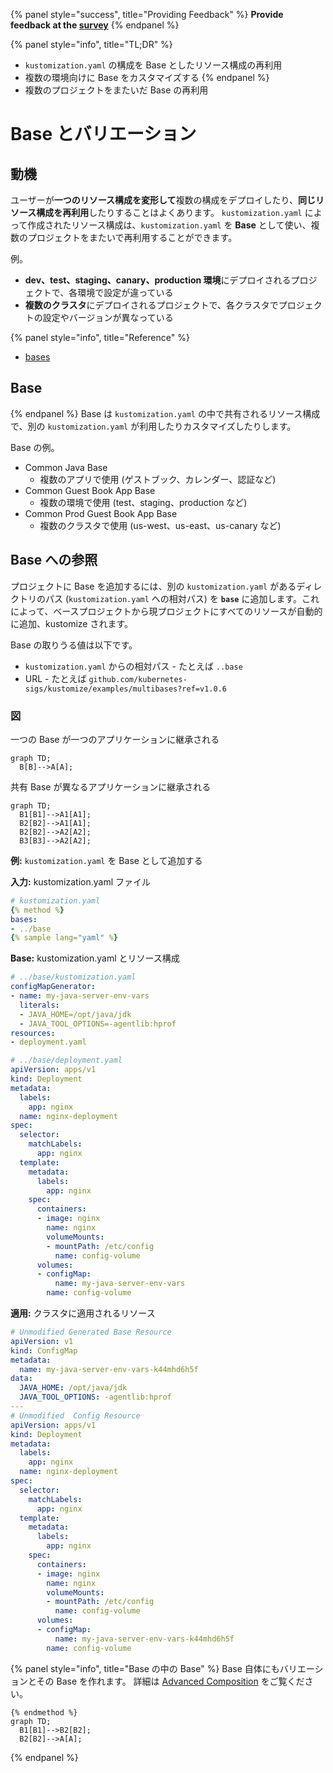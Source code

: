{% panel style="success", title="Providing Feedback" %}
**Provide feedback at the [survey](https://www.surveymonkey.com/r/C855WZW)**
{% endpanel %}

{% panel style="info", title="TL;DR" %}

- `kustomization.yaml` の構成を Base としたリソース構成の再利用
- 複数の環境向けに Base をカスタマイズする
{% endpanel %}
- 複数のプロジェクトをまたいだ Base の再利用

# Base とバリエーション

## 動機

ユーザーが**一つのリソース構成を変形して**複数の構成をデプロイしたり、**同じリソース構成を再利用**したりすることはよくあります。
`kustomization.yaml` によって作成されたリソース構成は、`kustomization.yaml` を **Base** として使い、複数のプロジェクトをまたいで再利用することができます。

例。

- **dev、test、staging、canary、production 環境**にデプロイされるプロジェクトで、各環境で設定が違っている
- **複数のクラスタ**にデプロイされるプロジェクトで、各クラスタでプロジェクトの設定やバージョンが異なっている

{% panel style="info", title="Reference" %}

- [bases](../reference/kustomize.md#bases)

## Base

 {% endpanel %}
Base は `kustomization.yaml` の中で共有されるリソース構成で、別の `kustomization.yaml` が利用したりカスタマイズしたりします。

Base の例。

- Common Java Base
  - 複数のアプリで使用 (ゲストブック、カレンダー、認証など)
- Common Guest Book App Base
  - 複数の環境で使用 (test、staging、production など)
- Common Prod Guest Book App Base
  - 複数のクラスタで使用 (us-west、us-east、us-canary など)

## Base への参照

プロジェクトに Base を追加するには、別の `kustomization.yaml` があるディレクトリのパス (`kustomization.yaml` への相対パス) を **`base`** に追加します。これによって、ベースプロジェクトから現プロジェクトにすべてのリソースが自動的に追加、kustomize されます。

Base の取りうる値は以下です。

- `kustomization.yaml` からの相対パス - たとえば `..base`
- URL - たとえば `github.com/kubernetes-sigs/kustomize/examples/multibases?ref=v1.0.6`

### 図

一つの Base が一つのアプリケーションに継承される

```mermaid
graph TD;
  B[B]-->A[A];
```

共有 Base が異なるアプリケーションに継承される

```mermaid
graph TD;
  B1[B1]-->A1[A1];
  B2[B2]-->A1[A1];
  B2[B2]-->A2[A2];
  B3[B3]-->A2[A2];
```

**例:** `kustomization.yaml` を Base として追加する

**入力:** kustomization.yaml ファイル

```yaml
# kustomization.yaml
{% method %}
bases:
- ../base
{% sample lang="yaml" %}
```

**Base:** kustomization.yaml とリソース構成

```yaml
# ../base/kustomization.yaml
configMapGenerator:
- name: my-java-server-env-vars
  literals:	
  - JAVA_HOME=/opt/java/jdk
  - JAVA_TOOL_OPTIONS=-agentlib:hprof
resources:
- deployment.yaml
```

```yaml
# ../base/deployment.yaml
apiVersion: apps/v1
kind: Deployment
metadata:
  labels:
    app: nginx
  name: nginx-deployment
spec:
  selector:
    matchLabels:
      app: nginx
  template:
    metadata:
      labels:
        app: nginx
    spec:
      containers:
      - image: nginx
        name: nginx
        volumeMounts:
        - mountPath: /etc/config
          name: config-volume
      volumes:
      - configMap:
          name: my-java-server-env-vars
        name: config-volume
```

**適用:** クラスタに適用されるリソース

```yaml
# Unmodified Generated Base Resource
apiVersion: v1
kind: ConfigMap
metadata:
  name: my-java-server-env-vars-k44mhd6h5f
data:
  JAVA_HOME: /opt/java/jdk
  JAVA_TOOL_OPTIONS: -agentlib:hprof
---
# Unmodified  Config Resource
apiVersion: apps/v1
kind: Deployment
metadata:
  labels:
    app: nginx
  name: nginx-deployment
spec:
  selector:
    matchLabels:
      app: nginx
  template:
    metadata:
      labels:
        app: nginx
    spec:
      containers:
      - image: nginx
        name: nginx
        volumeMounts:
        - mountPath: /etc/config
          name: config-volume
      volumes:
      - configMap:
          name: my-java-server-env-vars-k44mhd6h5f
        name: config-volume
```

{% panel style="info", title="Base の中の Base" %}
Base 自体にもバリエーションとその Base を作れます。
詳細は [Advanced Composition](../app_composition_and_deployment/structure_multi_tier_apps.md) をご覧ください。

```mermaid
{% endmethod %}
graph TD;
  B1[B1]-->B2[B2];
  B2[B2]-->A[A];
```
{% endpanel %}
